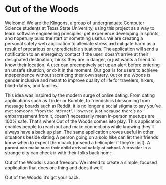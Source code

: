 # Out of the Woods

Welcome! We are the Klingons, a group of undergraduate Computer Science students at Texas State University, using this project as a way to learn software engineering principles, get experience developing in sprints, and hopefully build the start of something useful.
We are creating a personal safety web application to alleviate stress and mitigate harm as a result of precarious or unpredictable situations. The application will send a notification to an emergency contact if the user: doesn’t arrive at their designated destination, thinks they are in danger, or just wants a friend to know their location. A user can preemptively set up an alert before entering an unsafe situation, or do it in the moment. Our goal is for users to achieve independence without sacrificing their own safety.
Out of the Woods is gender inclusive and meant to improve quality of life for travelers, hikers, blind-daters, and families.

This idea was inspired by the modern surge of online dating. From dating applications such as Tinder or Bumble, to friendships blossoming from message boards such as Reddit, it is no longer a social stigma to say you’ve met someone “from the internet”. However, just because there’s no embarrassment from it, doesn’t necessarily mean in-person meetups are 100% safe. That’s where Out of the Woods comes into play. This application enables people to reach out and make connections while knowing they’ll always have a back up plan. The same application proves useful in other situations beside dating: A person going on a solo hike can let their friends know when to expect them back (or send a helicopter if they’re lost). A parent can make sure their child arrived safely at school. A traveler in a strange city can check in with their folks back home.

Out of the Woods is about freedom. We intend to create a simple, focused application that does one thing and does it well.

Out of the Woods: it’s got your back.
